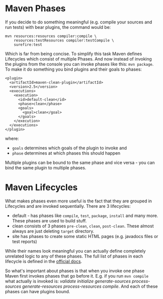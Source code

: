 # Maven Phases

If you decide to do something meaningful (e.g. compile your sources and run tests) with bear plugins, the command would
be:

```
mvn resources:resources compiler:compile \
    resources:testResources compiler:testCompile \
    surefire:test
```

Which is far from being concise. To simplify this task Maven defines Lifecycles which consist of multiple Phases.
And now instead of invoking the plugins from the console you can invoke phases like this: `mvn package`. To make it do
something you bind plugins and their goals to phases:

```
<plugin>
  <artifactId>maven-clean-plugin</artifactId>
  <version>2.5</version>
  <executions>
    <execution>
      <id>default-clean</id>
      <phase>clean</phase>
      <goals>
        <goal>clean</goal>
      </goals>
    </execution>
  </executions>
</plugin>
```

where:
* `goals` determines which goals of the plugin to invoke and
* `phase` determines at which phases this should happen

Multiple plugins can be bound to the same phase and vice versa - you can bind the same plugin to multiple phases.

# Maven Lifecycles

What makes phases even more useful is the fact that they are grouped in Lifecycles and are invoked sequentially. There
are 3 lifecycles: 

* default - has phases like `compile`, `test`, `package`, `install` and many more. These phases are used to build 
stuff. 
* clean consists of 3 phases `pre-clean`, `clean`, `post-clean`. These almost always are just deleting `target`
directory.
* site has phases to create some static HTML pages (e.g. javadocs files or test reports)
 
While their names look meaningful you can actually define completely unrelated logic to any of these phases. The full 
list of phases in each lifecycle is defined in the 
[official docs](https://maven.apache.org/guides/introduction/introduction-to-the-lifecycle.html).  
 
So what's important about phases is that when you invoke one phase Maven first invokes phases that go before it. E.g.
if you run `mvn compile` what actually is invoked is:
_validate initialize generate-sources process-sources generate-resources process-resources compile_. And each of these
phases can have plugins bound.